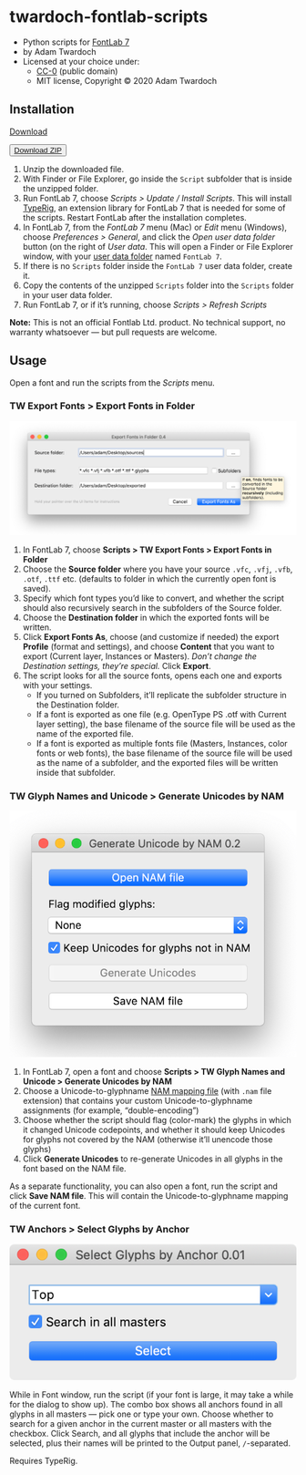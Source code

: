 # twardoch-fontlab-scripts

- Python scripts for [FontLab 7](http://fontlab.info)
- by Adam Twardoch
- Licensed at your choice under:
  - [CC-0](./LICENSE) (public domain)
  - MIT license, Copyright © 2020 Adam Twardoch

## Installation

<!-- Place this tag where you want the button to render. -->
<a class="github-button" href="https://github.com/twardoch/twardoch-fontlab-scripts/archive/master.zip" data-color-scheme="no-preference: dark; light: dark; dark: dark;" data-icon="octicon-download" data-size="large" aria-label="Download twardoch/twardoch-fontlab-scripts on GitHub">Download</a>

<button><a class="btn btn-primary" href="https://github.com/twardoch/twardoch-fontlab-scripts/archive/master.zip">Download ZIP</a></button>

1. Unzip the downloaded file.
2. With Finder or File Explorer, go inside the `Script` subfolder that is inside the unzipped folder.
3. Run FontLab 7, choose _Scripts > Update / Install Scripts_. This will install [TypeRig](https://github.com/kateliev/TypeRig), an extension library for FontLab 7 that is needed for some of the scripts. Restart FontLab after the installation completes. 
4. In FontLab 7, from the _FontLab 7_ menu (Mac) or _Edit_ menu (Windows), choose _Preferences > General_, and click the _Open user data folder_ button (on the right of _User data_. This will open a Finder or File Explorer window, with your [user data folder](https://help.fontlab.com/fontlab/7/manual/Custom-data-files-and-locations/#user-data-folder) named `FontLab 7`. 
5. If there is no `Scripts` folder inside the `FontLab 7` user data folder, create it.
6. Copy the contents of the unzipped `Scripts` folder into the `Scripts` folder in your user data folder.
7. Run FontLab 7, or if it’s running, choose _Scripts > Refresh Scripts_

**Note:** This is not an official Fontlab Ltd. product. No technical support, no warranty whatsoever — but pull requests are welcome.

## Usage

Open a font and run the scripts from the _Scripts_ menu.

### TW Export Fonts > Export Fonts in Folder

![](./docs/img/Export_Fonts_in_Folder.png)

1. In FontLab 7, choose **Scripts > TW Export Fonts > Export Fonts in Folder**
2. Choose the **Source folder** where you have your source `.vfc`, `.vfj`, `.vfb`, `.otf`, `.ttf` etc. (defaults to folder in which the currently open font is saved).
3. Specify which font types you’d like to convert, and whether the script should also recursively search in the subfolders of the Source folder.
4. Choose the **Destination folder** in which the exported fonts will be written.
5. Click **Export Fonts As**, choose (and customize if needed) the export **Profile** (format and settings), and choose **Content** that you want to export (Current layer, Instances or Masters). _Don’t change the Destination settings, they’re special._ Click **Export**.
6. The script looks for all the source fonts, opens each one and exports with your settings.
   - If you turned on Subfolders, it’ll replicate the subfolder structure in the Destination folder.
   - If a font is exported as one file (e.g. OpenType PS .otf with Current layer setting), the base filename of the source file will be used as the name of the exported file.
   - If a font is exported as multiple fonts file (Masters, Instances, color fonts or web fonts), the base filename of the source file will be used as the name of a subfolder, and the exported files will be written inside that subfolder.

### TW Glyph Names and Unicode > Generate Unicodes by NAM

![](./docs/img/Generate_Unicodes_by_NAM.png)

1. In FontLab 7, open a font and choose **Scripts > TW Glyph Names and Unicode > Generate Unicodes by NAM**
2. Choose a Unicode-to-glyphname [NAM mapping file](https://help.fontlab.com/fontlab/7/manual/Custom-data-files-and-locations/#glyph-name-to-unicode-mapping-rules-standardnam) (with `.nam` file extension) that contains your custom Unicode-to-glyphname assignments (for example, “double-encoding”)
3. Choose whether the script should flag (color-mark) the glyphs in which it changed Unicode codepoints, and whether it should keep Unicodes for glyphs not covered by the NAM (otherwise it’ll unencode those glyphs)
4. Click **Generate Unicodes** to re-generate Unicodes in all glyphs in the font based on the NAM file.

As a separate functionality, you can also open a font, run the script and click **Save NAM file**. This will contain the Unicode-to-glyphname mapping of the current font.

### TW Anchors > Select Glyphs by Anchor

![](./docs/img/Select_Glyphs_by_Anchor.png)

While in Font window, run the script (if your font is large, it may take a while for the dialog to show up). The combo box shows all anchors found in all glyphs in all masters — pick one or type your own. Choose whether to search for a given anchor in the current master or all masters with the checkbox. Click Search, and all glyphs that include the anchor will be selected, plus their names will be printed to the Output panel, `/`-separated.

Requires TypeRig.

